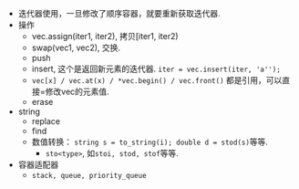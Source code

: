 - 迭代器使用，一旦修改了顺序容器，就要重新获取迭代器.
- 操作
    - vec.assign(iter1, iter2), 拷贝[iter1, iter2)
    - swap(vec1, vec2), 交换.
    - push
    - insert, 这个是返回新元素的迭代器. `iter = vec.insert(iter, 'a'');`
    - `vec[x] / vec.at(x) / *vec.begin() / vec.front()` 都是引用，可以直接=修改vec的元素值.
    - erase
- string
  - replace
  - find
  - 数值转换： `string s = to_string(i); double d = stod(s)`等等.
    - `sto<type>`, 如`stoi, stod, stof`等等.
- 容器适配器
  - `stack, queue, priority_queue`